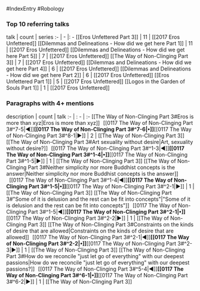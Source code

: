 #IndexEntry #Robology

### Top 10 referring talks
talk | count | series
:- | - |: -
[[Eros Unfettered Part 3]] | 11 | [[2017 Eros Unfettered]]
[[Dilemmas and Delineations - How did we get here Part 1]] | 11 | [[2017 Eros Unfettered]]
[[Dilemmas and Delineations - How did we get here Part 5]] | 7 | [[2017 Eros Unfettered]]
[[The Way of Non-Clinging Part 3]] | 7 | [[2017 Eros Unfettered]]
[[Dilemmas and Delineations - How did we get here Part 4]] | 6 | [[2017 Eros Unfettered]]
[[Dilemmas and Delineations - How did we get here Part 2]] | 6 | [[2017 Eros Unfettered]]
[[Eros Unfettered Part 1]] | 5 | [[2017 Eros Unfettered]]
[[Logos in the Garden of Souls Part 1]] | 1 | [[2017 Eros Unfettered]]

### Paragraphs with 4+ mentions
description | count | talk
:- | : - | :-
[[The Way of Non-Clinging Part 3#Eros is more than xyz\|Eros is more than xyz]] &nbsp;&nbsp;[[0117 The Way of Non-Clinging Part 3#^7-5\|◀]]**[[0117 The Way of Non-Clinging Part 3#^7-6\|•]]**[[0117 The Way of Non-Clinging Part 3#^8-1\|▶]] | 2 | [[The Way of Non-Clinging Part 3]]
[[The Way of Non-Clinging Part 3#Art sexuality without desire\|Art, sexuality without desire?]] &nbsp;&nbsp;[[0117 The Way of Non-Clinging Part 3#^1-3\|◀]]**[[0117 The Way of Non-Clinging Part 3#^1-4\|•]]**[[0117 The Way of Non-Clinging Part 3#^1-5\|▶]] | 1 | [[The Way of Non-Clinging Part 3]]
[[The Way of Non-Clinging Part 3#Neither simplicity nor more Buddhist concepts is the answer\|Neither simplicity nor more Buddhist concepts is the answer]] &nbsp;&nbsp;[[0117 The Way of Non-Clinging Part 3#^1-4\|◀]]**[[0117 The Way of Non-Clinging Part 3#^1-5\|•]]**[[0117 The Way of Non-Clinging Part 3#^2-1\|▶]] | 1 | [[The Way of Non-Clinging Part 3]]
[[The Way of Non-Clinging Part 3#"Some of it is delusion and the rest can be fit into concepts"\|"Some of it is delusion and the rest can be fit into concepts"]] &nbsp;&nbsp;[[0117 The Way of Non-Clinging Part 3#^1-5\|◀]]**[[0117 The Way of Non-Clinging Part 3#^2-1\|•]]**[[0117 The Way of Non-Clinging Part 3#^2-2\|▶]] | 1 | [[The Way of Non-Clinging Part 3]]
[[The Way of Non-Clinging Part 3#Constraints on the kinds of desire that are allowed\|Constraints on the kinds of desire that are allowed]] &nbsp;&nbsp;[[0117 The Way of Non-Clinging Part 3#^2-1\|◀]]**[[0117 The Way of Non-Clinging Part 3#^2-2\|•]]**[[0117 The Way of Non-Clinging Part 3#^2-3\|▶]] | 1 | [[The Way of Non-Clinging Part 3]]
[[The Way of Non-Clinging Part 3#How do we reconcile "just let go of everything" with our deepest passions\|How do we reconcile "just let go of everything" with our deepest passions?]] &nbsp;&nbsp;[[0117 The Way of Non-Clinging Part 3#^5-4\|◀]]**[[0117 The Way of Non-Clinging Part 3#^6-1\|•]]**[[0117 The Way of Non-Clinging Part 3#^6-2\|▶]] | 1 | [[The Way of Non-Clinging Part 3]]

